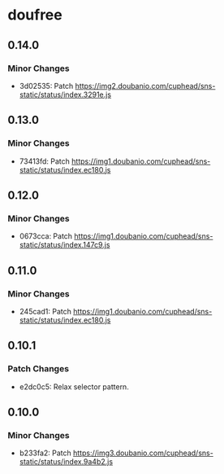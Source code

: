 # doufree

## 0.14.0

### Minor Changes

- 3d02535: Patch https://img2.doubanio.com/cuphead/sns-static/status/index.3291e.js

## 0.13.0

### Minor Changes

- 73413fd: Patch https://img1.doubanio.com/cuphead/sns-static/status/index.ec180.js

## 0.12.0

### Minor Changes

- 0673cca: Patch https://img1.doubanio.com/cuphead/sns-static/status/index.147c9.js

## 0.11.0

### Minor Changes

- 245cad1: Patch https://img1.doubanio.com/cuphead/sns-static/status/index.ec180.js

## 0.10.1

### Patch Changes

- e2dc0c5: Relax selector pattern.

## 0.10.0

### Minor Changes

- b233fa2: Patch https://img3.doubanio.com/cuphead/sns-static/status/index.9a4b2.js
